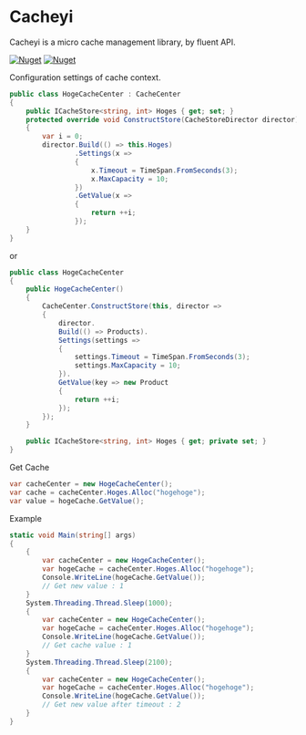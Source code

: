 # Cacheyi

Cacheyi is a micro cache management library, by fluent API.

[![Nuget](https://img.shields.io/nuget/v/Cacheyi)](https://www.nuget.org/packages/Cacheyi)
[![Nuget](https://img.shields.io/nuget/vpre/Cacheyi)](https://www.nuget.org/packages/Cacheyi)

Configuration settings of cache context.
```csharp
public class HogeCacheCenter : CacheCenter
{
    public ICacheStore<string, int> Hoges { get; set; }
    protected override void ConstructStore(CacheStoreDirector director)
    {
        var i = 0;
        director.Build(() => this.Hoges)
                .Settings(x =>
                {
                    x.Timeout = TimeSpan.FromSeconds(3);
                    x.MaxCapacity = 10;
                })
                .GetValue(x =>
                {
                    return ++i;
                });
    }
}
```
or
```csharp
public class HogeCacheCenter
{
    public HogeCacheCenter()
    {
        CacheCenter.ConstructStore(this, director =>
        {
            director.
            Build(() => Products).
            Settings(settings =>
            {
                settings.Timeout = TimeSpan.FromSeconds(3);
                settings.MaxCapacity = 10;
            }).
            GetValue(key => new Product
            {
                return ++i;
            });
        });
    }

    public ICacheStore<string, int> Hoges { get; private set; }
}
```

Get Cache
```csharp
var cacheCenter = new HogeCacheCenter();
var cache = cacheCenter.Hoges.Alloc("hogehoge");
var value = hogeCache.GetValue();
```

Example
```csharp
static void Main(string[] args)
{
    {
        var cacheCenter = new HogeCacheCenter();
        var hogeCache = cacheCenter.Hoges.Alloc("hogehoge");
        Console.WriteLine(hogeCache.GetValue());
        // Get new value : 1
    }
    System.Threading.Thread.Sleep(1000);
    {
        var cacheCenter = new HogeCacheCenter();
        var hogeCache = cacheCenter.Hoges.Alloc("hogehoge");
        Console.WriteLine(hogeCache.GetValue());
        // Get cache value : 1
    }
    System.Threading.Thread.Sleep(2100);
    {
        var cacheCenter = new HogeCacheCenter();
        var hogeCache = cacheCenter.Hoges.Alloc("hogehoge");
        Console.WriteLine(hogeCache.GetValue());
        // Get new value after timeout : 2
    }
}
```
